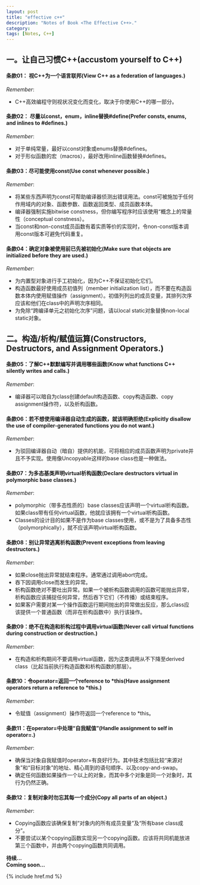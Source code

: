 ```yaml
---
layout: post
title: "effective c++"
description: "Notes of Book <The Effective C++>."
category: 
tags: [Notes, C++]
---
```


## 一。让自己习惯C++(accustom yourself to C++)

#### 条款01： 视C++为一个语言联邦(View C++ as a federation of languages.)

_Remember_:  

* C++高效编程守则视状况变化而变化，取决于你使用C++的哪一部分。 

#### 条款02： 尽量以const，enum，inline替换#define(Prefer consts, enums, and inlines to #defines.)

_Remember_:  

* 对于单纯常量，最好以const对象或enums替换#defines。
* 对于形似函数的宏（macros），最好改用inline函数替换#defines。

#### 条款03：尽可能使用const(Use const whenever possible.)

_Remember_:  

* 将某些东西声明为const可帮助编译器侦测出错误用法。const可被施加于任何作用域内的对象、函数参数、函数返回类型、成员函数本体。
* 编译器强制实施bitwise constness，但你编写程序时应该使用“概念上的常量性（conceptual constness）。
* 当const和non-const成员函数有着实质等价的实现时，令non-const版本调用const版本可避免代码重复。

#### 条款04：确定对象被使用前已先被初始化(Make sure that objects are initialized before they are used.)

_Remember_:  

* 为内置型对象进行手工初始化，因为C++不保证初始化它们。
* 构造函数最好使用成员初值列（member initialization list），而不要在构造函数本体内使用赋值操作（assignment）。初值列列出的成员变量，其排列次序应该和他们在class中的声明次序相同。
* 为免除“跨编译单元之初始化次序”问题，请以local static对象替换non-local static对象。


## 二。构造/析构/赋值运算(Constructors, Destructors, and Assignment Operators.)

#### 条款05：了解C++默默编写并调用哪些函数(Know what functions C++ silently writes and calls.)

_Remember_:  

* 编译器可以暗自为class创建default构造函数、copy构造函数、copy assignment操作符，以及析构函数。

#### 条款06：若不想使用编译器自动生成的函数，就该明确拒绝(Explicitly disallow the use of compiler-generated functions you do not want.)

_Remember_:  

* 为驳回编译器自动（暗自）提供的机能，可将相应的成员函数声明为private并且不予实现。使用像Uncopyable这样的base class也是一种做法。

#### 条款07：为多态基类声明virtual析构函数(Declare destructors virtual in polymorphic base classes.)

_Remember_:  

* polymorphic（带多态性质的）base classes应该声明一个virtual析构函数。如果class带有任何virtual函数，他就应该拥有一个virtual析构函数。
* Classes的设计目的如果不是作为base classes使用，或不是为了具备多态性（polymorphically），就不应该声明virtual析构函数。

#### 条款08：别让异常逃离析构函数(Prevent exceptions from leaving destructors.)

_Remember_:  

* 如果close抛出异常就结束程序。通常通过调用abort完成。
* 吞下因调用close而发生的异常。
* 析构函数绝对不要吐出异常。如果一个被析构函数调用的函数可能抛出异常，析构函数应该捕捉任何异常，然后吞下它们（不传播）或结束程序。
* 如果客户需要对某一个操作函数运行期间抛出的异常做出反应，那么class应该提供一个普通函数（而非在析构函数中）执行该操作。

#### 条款09：绝不在构造和析构过程中调用virtual函数(Never call virtual functions during construction or destruction.)

_Remember_:  

* 在构造和析构期间不要调用virtual函数，因为这类调用从不下降至derived class（比起当前执行构造函数和析构函数的那层）。

#### 条款10：令operator=返回一个reference to \*this(Have assignment operators return a reference to \*this.)

_Remember_:  

* 令赋值（assignment）操作符返回一个reference to *this。

#### 条款11：在operator=中处理“自我赋值”(Handle assignment to self in operator=.)

_Remember_:  

* 确保当对象自我赋值时operator=有良好行为。其中技术包括比较“来源对象”和“目标对象”的地址、精心周到的语句顺序、以及copy-and-swap。
* 确定任何函数如果操作一个以上的对象，而其中多个对象是同一个对象时，其行为仍然正确。

#### 条款12：复制对象时勿忘其每一个成分(Copy all parts of an object.)

_Remember_:  

* Copying函数应该确保复制“对象内的所有成员变量”及“所有base class成分”。
* 不要尝试以某个copying函数实现另一个copying函数。应该将共同机能放进第三个函数中，并由两个copying函数共同调用。


__待续...__  
__Coming soon...__

{% include href.md %}
